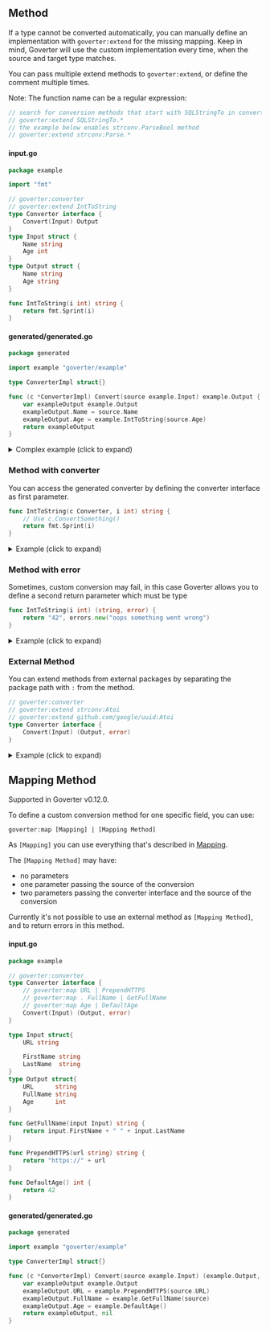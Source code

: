 ## Method

If a type cannot be converted automatically, you can manually define an
implementation with `goverter:extend` for the missing mapping. Keep in mind,
Goverter will use the custom implementation every time, when the source and
target type matches.

You can pass multiple extend methods to `goverter:extend`, or define the
comment multiple times.

Note: The function name can be a regular expression:

```go
// search for conversion methods that start with SQLStringTo in converter's package
// goverter:extend SQLStringTo.*
// the example below enables strconv.ParseBool method
// goverter:extend strconv:Parse.*
```

<!-- tabs:start -->

#### **input.go**

```go
package example

import "fmt"

// goverter:converter
// goverter:extend IntToString
type Converter interface {
    Convert(Input) Output
}
type Input struct {
    Name string
    Age int
}
type Output struct {
    Name string
    Age string
}

func IntToString(i int) string {
    return fmt.Sprint(i)
}
```

#### **generated/generated.go**

```go
package generated

import example "goverter/example"

type ConverterImpl struct{}

func (c *ConverterImpl) Convert(source example.Input) example.Output {
	var exampleOutput example.Output
	exampleOutput.Name = source.Name
	exampleOutput.Age = example.IntToString(source.Age)
	return exampleOutput
}
```

<!-- tabs:end -->

<details>
  <summary>Complex example (click to expand)</summary>

<!-- tabs:start -->

#### **input.go**

```go
package example

// goverter:converter
// goverter:extend ExtractFriendNames
type Converter interface {
    Convert(source []InputPerson) []OutputPerson
}

type InputPerson struct {
    Name string
    Friends []InputPerson
}
type OutputPerson struct {
    Name string
    Friends []string
}

func ExtractFriendNames(persons []InputPerson) []string {
    var names []string
    for _, person := range persons {
        names = append(names, person.Name)
    }
    return names
}
```

#### **generated/generated.go**

```go
package generated

import example "goverter/example"

type ConverterImpl struct{}

func (c *ConverterImpl) Convert(source []example.InputPerson) []example.OutputPerson {
	var exampleOutputPersonList []example.OutputPerson
	if source != nil {
		exampleOutputPersonList = make([]example.OutputPerson, len(source))
		for i := 0; i < len(source); i++ {
			exampleOutputPersonList[i] = c.exampleInputPersonToExampleOutputPerson(source[i])
		}
	}
	return exampleOutputPersonList
}
func (c *ConverterImpl) exampleInputPersonToExampleOutputPerson(source example.InputPerson) example.OutputPerson {
	var exampleOutputPerson example.OutputPerson
	exampleOutputPerson.Name = source.Name
	exampleOutputPerson.Friends = example.ExtractFriendNames(source.Friends)
	return exampleOutputPerson
}
```

<!-- tabs:end -->

</details>

### Method with converter

You can access the generated converter by defining the converter interface as
first parameter.

```go
func IntToString(c Converter, i int) string {
    // Use c.ConvertSomething()
    return fmt.Sprint(i)
}
```

<details>
  <summary>Example (click to expand)</summary>

<!-- tabs:start -->

#### **input.go**

```go
package example

// goverter:converter
// goverter:extend ConvertAnimals
type Converter interface {
    Convert(source Input) Output

    // used only in extend method
    ConvertDogs([]Dog) []Animal
    ConvertCats([]Cat) []Animal
}

type Input struct {
    Animals InputAnimals
}
type InputAnimals struct {
    Cats []Cat
    Dogs []Dog
}
type Output struct {
    Animals []Animal
}

type Cat struct { Name string }
type Dog struct { Name string }

type Animal struct { Name string }

func ConvertAnimals(c Converter, input InputAnimals) []Animal {
    dogs := c.ConvertDogs(input.Dogs)
    cats := c.ConvertCats(input.Cats)
    return append(dogs, cats...)
}
```

#### **generated/generated.go**

```go
package generated

import example "goverter/example"

type ConverterImpl struct{}

func (c *ConverterImpl) Convert(source example.Input) example.Output {
	var exampleOutput example.Output
	exampleOutput.Animals = example.ConvertAnimals(c, source.Animals)
	return exampleOutput
}
func (c *ConverterImpl) ConvertCats(source []example.Cat) []example.Animal {
	var exampleAnimalList []example.Animal
	if source != nil {
		exampleAnimalList = make([]example.Animal, len(source))
		for i := 0; i < len(source); i++ {
			exampleAnimalList[i] = c.exampleCatToExampleAnimal(source[i])
		}
	}
	return exampleAnimalList
}
func (c *ConverterImpl) ConvertDogs(source []example.Dog) []example.Animal {
	var exampleAnimalList []example.Animal
	if source != nil {
		exampleAnimalList = make([]example.Animal, len(source))
		for i := 0; i < len(source); i++ {
			exampleAnimalList[i] = c.exampleDogToExampleAnimal(source[i])
		}
	}
	return exampleAnimalList
}
func (c *ConverterImpl) exampleCatToExampleAnimal(source example.Cat) example.Animal {
	var exampleAnimal example.Animal
	exampleAnimal.Name = source.Name
	return exampleAnimal
}
func (c *ConverterImpl) exampleDogToExampleAnimal(source example.Dog) example.Animal {
	var exampleAnimal example.Animal
	exampleAnimal.Name = source.Name
	return exampleAnimal
}
```

<!-- tabs:end -->

</details>

### Method with error

Sometimes, custom conversion may fail, in this case Goverter allows you to
define a second return parameter which must be type

```go
func IntToString(i int) (string, error) {
    return "42", errors.new("oops something went wrong")
}
```

<details>
  <summary>Example (click to expand)</summary>

<!-- tabs:start -->

#### **input.go**

```go
package example

import "strconv"

// goverter:converter
// goverter:extend StringToInt
type Converter interface {
	Convert(Input) (Output, error)
}

type Input struct{ Value string }
type Output struct{ Value int }

func StringToInt(value string) (int, error) {
	i, err := strconv.Atoi(value)
	return i, err
}
```

#### **generated/generated.go**

```go
package generated

import example "goverter/example"

type ConverterImpl struct{}

func (c *ConverterImpl) Convert(source example.Input) (example.Output, error) {
	var exampleOutput example.Output
	xint, err := example.StringToInt(source.Value)
	if err != nil {
		var errValue example.Output
		return errValue, err
	}
	exampleOutput.Value = xint
	return exampleOutput, nil
}
```

<!-- tabs:end -->

</details>

### External Method

You can extend methods from external packages by separating the package path
with `:` from the method.

```go
// goverter:converter
// goverter:extend strconv:Atoi
// goverter:extend github.com/google/uuid:Atoi
type Converter interface {
	Convert(Input) (Output, error)
}
```

<details>
  <summary>Example (click to expand)</summary>

<!-- tabs:start -->

#### **input.go**

```go
package example

// goverter:converter
// goverter:extend strconv:Atoi
type Converter interface {
	Convert(Input) (Output, error)
}

type Input struct{ Value string }
type Output struct{ Value int }
```

#### **generated/generated.go**

```go
package generated

import (
	example "goverter/example"
	"strconv"
)

type ConverterImpl struct{}

func (c *ConverterImpl) Convert(source example.Input) (example.Output, error) {
	var exampleOutput example.Output
	xint, err := strconv.Atoi(source.Value)
	if err != nil {
		var errValue example.Output
		return errValue, err
	}
	exampleOutput.Value = xint
	return exampleOutput, nil
}
```

<!-- tabs:end -->

</details>

## Mapping Method

Supported in Goverter v0.12.0.

To define a custom conversion method for one specific field, you can use:

```
goverter:map [Mapping] | [Mapping Method]
```

As `[Mapping]` you can use everything that's described in
[Mapping](/conversion/mapping.md).

The `[Mapping Method]` may have:

-   no parameters
-   one parameter passing the source of the conversion
-   two parameters passing the converter interface and the source of the conversion

Currently it's not possible to use an external method as `[Mapping Method]`,
and to return errors in this method.

<!-- tabs:start -->

#### **input.go**

```go
package example

// goverter:converter
type Converter interface {
    // goverter:map URL | PrependHTTPS
    // goverter:map . FullName | GetFullName
    // goverter:map Age | DefaultAge
    Convert(Input) (Output, error)
}

type Input struct{
    URL string

    FirstName string
    LastName  string
}
type Output struct{
    URL      string
    FullName string
    Age      int
}

func GetFullName(input Input) string {
    return input.FirstName + " " + input.LastName
}

func PrependHTTPS(url string) string {
    return "https://" + url
}

func DefaultAge() int {
    return 42
}
```

#### **generated/generated.go**

```go
package generated

import example "goverter/example"

type ConverterImpl struct{}

func (c *ConverterImpl) Convert(source example.Input) (example.Output, error) {
	var exampleOutput example.Output
	exampleOutput.URL = example.PrependHTTPS(source.URL)
	exampleOutput.FullName = example.GetFullName(source)
	exampleOutput.Age = example.DefaultAge()
	return exampleOutput, nil
}
```

<!-- tabs:end -->
